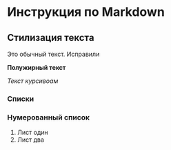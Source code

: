 # Инструкция по Markdown

## Стилизация текста
Это обычный текст. Исправили 

**Полужирный текст**

*Текст курсивоам*

### Списки  
### Нумерованный список
1. Лист один 
2. Лист два